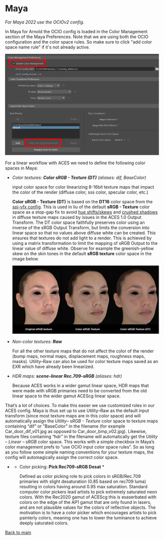 # Maya

*For Maya 2022 use the OCIOv2 config.* 

In Maya for Arnold the OCIO config is loaded in the Color Management section of the Maya Preferences. Note that we are using both the OCIO configuration and the color space rules. So make sure to click "add color space name rule" if it's not already active.

![maya](img/maya1.jpg)

For a linear workflow with ACES  we need to define the following color spaces in Maya:

- *Color textures: **Color sRGB - Texture (DT)** (aliases: dif, BaseColor)*<p>
input color space for color linearizing 8-16bit texture maps that impact the color of the render (diffuse color, sss color, specular color, etc.)<p>
**Color sRGB - Texture (DT)** is based on the **DT16** color space from the [spi-vfx config](https://opencolorio.readthedocs.io/en/latest/configurations/spi_vfx.html?highlight=DT#texture-painting). This is used in liu of the default **sRGB - Texture** color space as a stop-gap fix to avoid [hue shifts/skews](chroma.md) and [crushed shadows](tonemap.md) in diffuse texture maps caused by issues in the ACES 1.0 Output Transform. The DT color space faithfully preserves color using an inverse of the sRGB Output Transform, but limits the conversion into linear space so that no values above diffuse white can be created. This ensures that textures do not add light to a render. This is achieved by using a matrix transformation to limit the mapping of sRGB Output to the linear value of diffuse white. Observe for example the greenish-yellow skew on the skin tones in the default **sRGB texture** color space in the image below.<p>
	
	![DT](img/DT1.png)
	

- *Non-color textures: **Raw***<p>
For all the other texture maps that do not affect the color of the render (bump maps, normal maps, displacement maps, roughness maps, masks). Utility–Raw can also be used for color texture maps saved as an EXR which have already been linearized.

- *HDR maps: **scene-linear Rec.709-sRGB** (aliases: hdr)*<p>
Because ACES works in a wider gamut linear space, HDR maps that were made with sRGB primaries need to be converted from the old linear space to the wider gamut ACEScg linear space. 

That’s a lot of choices. To make this easier we use customized roles in our ACES config. Maya is thus set up to use Utility–Raw as the default input transform (since most texture maps are in this color space) and will automatically assign the *Utility– sRGB - Texture* color space to texture maps containing “dif” or "BaseColor" in the filename (for example Car_door_dif_v01.jpg as opposed to Car_door_bmp_v02.jpg). Likewise,  texture files containing “hdr” in the filename will automatically get the  *Utility – Linear – sRGB* color space. This works with a simple checkbox in Maya’s color management prefs to “use OCIO input color space rules”. So as long as you follow some simple naming conventions for your texture maps, the config will automagically assign the correct color space.

- * Color picking: **Pick Rec709-sRGB Desat** *<p>
Defined as color picking role to pick colors in sRGB/Rec.709 primaries with slight desaturation (0.85 based on rec709 luma) resulting in colors having around 0.95 max saturation. Standard computer color pickers lead artists to pick extremely saturated neon colors. With the Rec2020 gamut of ACEScg this is exaserbated with colors on the edge of the AP1 gamut that are only found in lasers, and are not plausible values for the colors of reflective objects. The motivation is to have a color picker which encourages artists to pick painterly colors, meaning one has to lower the luminance to achieve deeply saturated colors.

[Back to main](../StdX_ACES)

